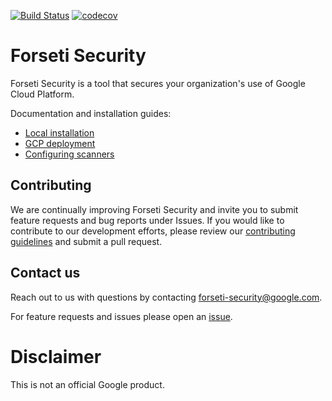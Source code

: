 [![Build Status](https://travis-ci.org/GoogleCloudPlatform/forseti-security.svg?branch=master)](https://travis-ci.org/GoogleCloudPlatform/forseti-security) [![codecov](https://codecov.io/gh/GoogleCloudPlatform/forseti-security/branch/master/graph/badge.svg)](https://codecov.io/gh/GoogleCloudPlatform/forseti-security)

# Forseti Security
Forseti Security is a tool that secures your organization's use of Google Cloud
Platform.

Documentation and installation guides:
* [Local installation](http://forseti-security.io/install/local/)
* [GCP deployment](http://forseti-security.io/install/gcp/)
* [Configuring scanners](http://forseti-security.io/modules/core/scanner/)


## Contributing
We are continually improving Forseti Security and invite you to submit feature
requests and bug reports under Issues. If you would like to contribute to our
development efforts, please review our
[contributing guidelines](/CONTRIBUTING.md) and submit a pull request.

## Contact us
Reach out to us with questions by contacting
[forseti-security@google.com](mailto:forseti-security@google.com).

For feature requests and issues please open an
[issue](https://github.com/GoogleCloudPlatform/forseti-security/issues).

# Disclaimer
This is not an official Google product.
